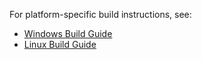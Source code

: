For platform-specific build instructions, see:
- [Windows Build Guide](docs/windows-build.md)
- [Linux Build Guide](docs/linux-build.md)
